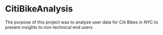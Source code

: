 # CitiBikeAnalysis
The purpose of this project was to analyze user data for Citi Bikes in NYC to present insights to non-technical end users
